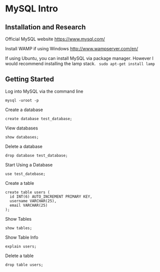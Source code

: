# MySQL Intro

## Installation and Research

Official MySQL website 
https://www.mysql.com/

Install WAMP if using Windows
http://www.wampserver.com/en/

If using Ubuntu, you can install MySQL via package manager. However I would recommend installing the lamp stack.
` sudo apt-get install lamp`

## Getting Started

Log into MySQL via the command line
```
mysql -uroot -p
```


Create a database
```
create database test_database;
```

View databases
```
show databases;
```

Delete a database
```
drop database test_database;
```

Start Using a Database
```
use test_datebase;
```

Create a table
```
create table users (
  id INT(6) AUTO_INCREMENT PRIMARY KEY,
  username VARCHAR(25),
  email VARCHAR(25)
);
```

Show Tables
```
show tables;
```

Show Table Info
```
explain users;
```

Delete a table
```
drop table users;
```

